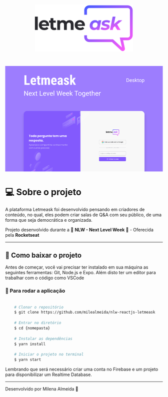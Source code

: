 <h1 align="center">
    <img src="./src/assets/images/logo.svg">
</h1>

<h1 align="center">
    <img src="./.github/printTela.png">
</h1>

# 💻 Sobre o projeto
A plataforma Letmeask foi desenvolvido pensando em criadores de conteúdo, no qual, eles podem criar salas de Q&A com seu público, de uma forma que seja democrática e organizada.

Projeto desenvolvido durante a 🚀 **NLW - Next Level Week** 🚀 - Oferecida pela **Rocketseat**

---

## 🚨 Como baixar o projeto
Antes de começar, você vai precisar ter instalado em sua máquina as seguintes ferramentas: Git, Node.js e Expo. Além disto ter um editor para trabalhar com o código como VSCode

### 🏁 Para rodar a aplicação 

```bash

    # Clonar o repositório
    $ git clone https://github.com/milealmeida/nlw-reactjs-letmeask

    # Entrar no diretório
    $ cd {nomepasta}

    # Instalar as dependências
    $ yarn install

    # Iniciar o projeto no terminal
    $ yarn start

```

Lembrando que será necessário criar uma conta no Firebase e um projeto para disponibilizar um Realtime Database.

---
Desenvolvido por Milena Almeida 💙